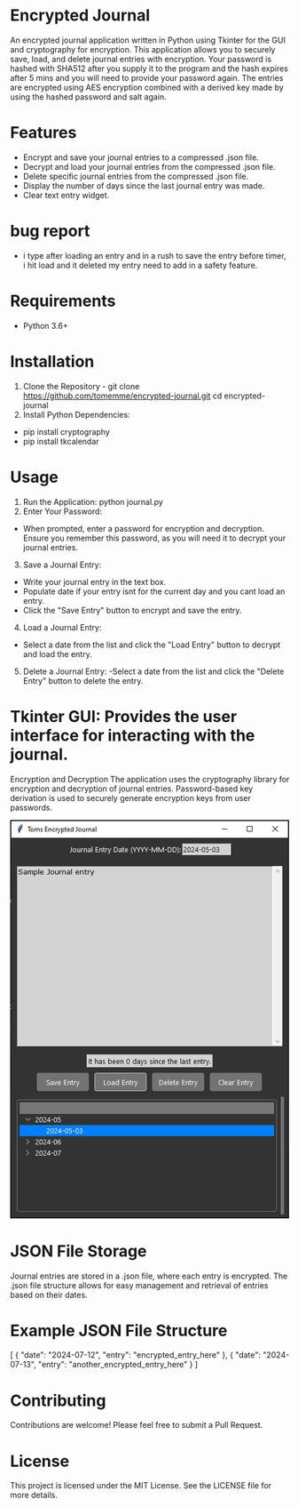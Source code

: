 # Encrypted Journal
An encrypted journal application written in Python using Tkinter for the GUI and cryptography for encryption. This application allows you to securely save, load, and delete journal entries with encryption. Your password is hashed with SHA512 after you supply it to the program and the hash expires after 5 mins and you will need to provide your password again. The entries are encrypted using AES encryption combined with a derived key made by using the hashed password and salt again.

# Features
- Encrypt and save your journal entries to a compressed .json file.
- Decrypt and load your journal entries from the compressed .json file.
- Delete specific journal entries from the compressed .json file.
- Display the number of days since the last journal entry was made.
- Clear text entry widget.

# bug report
- i type after loading an entry and in a rush to save the entry before timer, i hit load and it deleted my entry need to add in a safety feature.

# Requirements
- Python 3.6+

# Installation
1. Clone the Repository - git clone https://github.com/tomemme/encrypted-journal.git
    cd encrypted-journal
2. Install Python Dependencies:
- pip install cryptography
- pip install tkcalendar

# Usage
1. Run the Application: python journal.py
2. Enter Your Password:
- When prompted, enter a password for encryption and decryption. Ensure you remember this password, as you will need it to decrypt your journal entries.
3. Save a Journal Entry:
- Write your journal entry in the text box.
- Populate date if your entry isnt for the current day and you cant load an entry.
- Click the "Save Entry" button to encrypt and save the entry.
4. Load a Journal Entry:
- Select a date from the list and click the "Load Entry" button to decrypt and load the entry.
5. Delete a Journal Entry:
-Select a date from the list and click the "Delete Entry" button to delete the entry. 

# Tkinter GUI: Provides the user interface for interacting with the journal.
Encryption and Decryption
The application uses the cryptography library for encryption and decryption of journal entries. Password-based key derivation is used to securely generate encryption keys from user passwords.

![GUI](https://github.com/tomemme/EncryptedJournal/blob/main/ThemeGui.PNG)

# JSON File Storage
Journal entries are stored in a .json file, where each entry is encrypted. The .json file structure allows for easy management and retrieval of entries based on their dates.

# Example JSON File Structure
[
    {
        "date": "2024-07-12",
        "entry": "encrypted_entry_here"
    },
    {
        "date": "2024-07-13",
        "entry": "another_encrypted_entry_here"
    }
]

# Contributing
Contributions are welcome! Please feel free to submit a Pull Request.

# License
This project is licensed under the MIT License. See the LICENSE file for more details.
